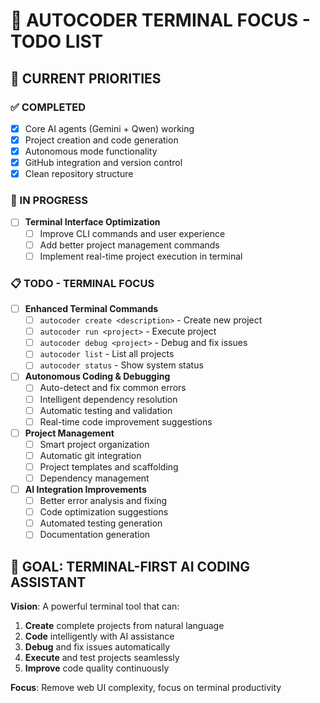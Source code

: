 # 🚀 **AUTOCODER TERMINAL FOCUS - TODO LIST**

## 🎯 **CURRENT PRIORITIES**

### **✅ COMPLETED**
- [x] Core AI agents (Gemini + Qwen) working
- [x] Project creation and code generation
- [x] Autonomous mode functionality
- [x] GitHub integration and version control
- [x] Clean repository structure

### **🔄 IN PROGRESS**
- [ ] **Terminal Interface Optimization**
  - [ ] Improve CLI commands and user experience
  - [ ] Add better project management commands
  - [ ] Implement real-time project execution in terminal

### **📋 TODO - TERMINAL FOCUS**
- [ ] **Enhanced Terminal Commands**
  - [ ] `autocoder create <description>` - Create new project
  - [ ] `autocoder run <project>` - Execute project
  - [ ] `autocoder debug <project>` - Debug and fix issues
  - [ ] `autocoder list` - List all projects
  - [ ] `autocoder status` - Show system status

- [ ] **Autonomous Coding & Debugging**
  - [ ] Auto-detect and fix common errors
  - [ ] Intelligent dependency resolution
  - [ ] Automatic testing and validation
  - [ ] Real-time code improvement suggestions

- [ ] **Project Management**
  - [ ] Smart project organization
  - [ ] Automatic git integration
  - [ ] Project templates and scaffolding
  - [ ] Dependency management

- [ ] **AI Integration Improvements**
  - [ ] Better error analysis and fixing
  - [ ] Code optimization suggestions
  - [ ] Automated testing generation
  - [ ] Documentation generation

## 🎯 **GOAL: TERMINAL-FIRST AI CODING ASSISTANT**

**Vision**: A powerful terminal tool that can:
1. **Create** complete projects from natural language
2. **Code** intelligently with AI assistance
3. **Debug** and fix issues automatically
4. **Execute** and test projects seamlessly
5. **Improve** code quality continuously

**Focus**: Remove web UI complexity, focus on terminal productivity